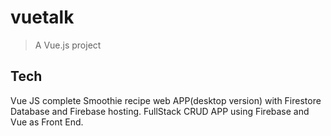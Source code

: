 # vuetalk

> A Vue.js project

## Tech
Vue JS complete Smoothie recipe web APP(desktop version) with Firestore Database and Firebase hosting. FullStack CRUD APP using Firebase and Vue as Front End.

